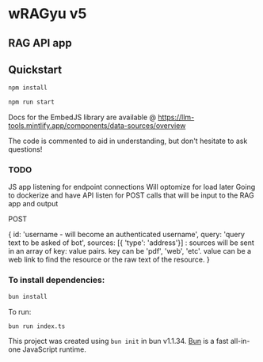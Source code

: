 # wRAGyu v5
## RAG API app

## Quickstart

```bash
npm install
```

```bash
npm run start
```

Docs for the EmbedJS library are available @ https://llm-tools.mintlify.app/components/data-sources/overview

The code is commented to aid in understanding, but don't hesitate to ask questions!

















### TODO

JS app listening for endpoint connections
Will optomize for load later
Going to dockerize and have API listen for POST calls that will be input to the RAG app and output

POST

{
    id: 'username - will become an authenticated username',
    query: 'query text to be asked of bot',
    sources: [{ 'type': 'address'}] : sources will be sent in an array of key: value pairs. key can be 'pdf', 'web', 'etc'. value can be a web link to find the resource or the raw text of the resource.
}

### To install dependencies:

```bash
bun install
```

To run:

```bash
bun run index.ts
```

This project was created using `bun init` in bun v1.1.34. [Bun](https://bun.sh) is a fast all-in-one JavaScript runtime.
